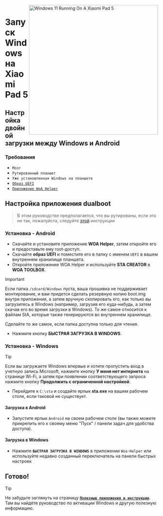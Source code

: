 <img align="right" src="https://raw.githubusercontent.com/erdilS/Port-Windows-11-Xiaomi-Pad-5/main/nabu.png" width="425" alt="Windows 11 Running On A Xiaomi Pad 5">

# Запуск Windows на Xiaomi Pad 5

## Настройка двойной загрузки между Windows и Android

### Требования 
- ```Мозг```
- ```Рутированный планшет```
- ```Уже установленная Windows на планшете```
- [```Образ UEFI```](https://github.com/erdilS/Port-Windows-11-Xiaomi-Pad-5/releases/tag/UEFI)
- [```Приложение WoA Helper```](https://github.com/n00b69/woa-helper/releases/tag/APK)

## Настройка приложения dualboot
> В этом руководстве предполагается, что вы рутированы, если это не так, пожалуйста, следуйте [этой](2-rootguide-ru.md ) инструкции 

### Установка - Android
- Скачайте и установите приложение **WOA Helper**, затем откройте его и предоставьте ему root-доступ.
- Скачайте **образ UEFI** и поместите его в папку с именем `UEFI` в вашем внутреннем хранилище планшета.
- Откройте приложение WOA Helper и используйте **STA CREATOR** в **WOA TOOLBOX**.
> [!Important]
> Если папка `/sdcard/Windows` пуста, ваша прошивка не поддерживает монтирование, и вам придется сделать резервную копию boot.img внутри приложения, а затем вручную скопировать его, как только вы загрузитесь в Windows (например, загрузив его куда-нибудь, а затем скачав его во время загрузки в Windows). То же самое относится к файлам StA, которые также генерируются во внутреннем хранилище.
> 
> Сделайте то же самое, если папка доступна только для чтения.
- Нажмите кнопку **БЫСТРАЯ ЗАГРУЗКА В WINDOWS**.

### Установка - Windows
> [!Tip]
> Если вы загружаете Windows впервые и хотите пропустить вход в учетную запись Microsoft, нажмите кнопку **У меня нет интернета** на странице Wi-Fi, а затем при появлении соответствующего запроса нажмите кнопку **Продолжить с ограниченной настройкой**.
- Перейдите к `C:\sta` и создайте ярлык **sta.exe** на вашем рабочем столе, если таковой не существует.

#### Загрузка в Android
- Запустите ярлык `Android` на своем рабочем столе (вы также можете прикрепить его к своему меню "Пуск" / панели задач для удобства доступа).

#### Загрузка в Windows
- Нажмите **`БЫСТРАЯ ЗАГРУЗКА В WINDOWS`** в приложении `Woa-Helper` или используйте недавно созданный переключатель на панели быстрых настроек
  
## Готово!


> [!TIP]
> Не забудьте заглянуть на страницу [**```Полезные приложения и инструкции```**](Additional-materials-ru.md). Там вы найдёте руководство по активации Windows и другую полезную информацию.
